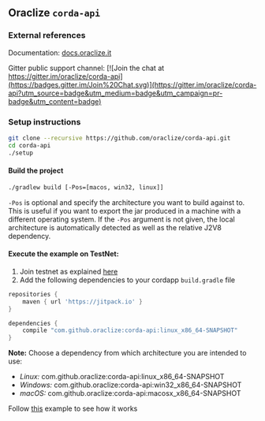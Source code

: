 
## Oraclize `corda-api`

### External references

Documentation: [docs.oraclize.it](http://docs.oraclize.it)

Gitter public support channel: 
[![Join the chat at https://gitter.im/oraclize/corda-api](https://badges.gitter.im/Join%20Chat.svg)](https://gitter.im/oraclize/corda-api?utm_source=badge&utm_medium=badge&utm_campaign=pr-badge&utm_content=badge)


### Setup instructions

```bash
git clone --recursive https://github.com/oraclize/corda-api.git
cd corda-api
./setup
```



#### Build the project

```bash
./gradlew build [-Pos=[macos, win32, linux]]
```

`-Pos` is optional and specify the architecture you want to build against to. This is useful if you want
to export the jar produced in a machine with a different operating system.
If the `-Pos` argument is not given, the local architecture is automatically detected as well as the relative
J2V8 dependency.

#### Execute the example on TestNet:

 1. Join testnet as explained [here](https://docs.corda.net/head/corda-testnet-intro.html)
 2. Add the following dependencies to your cordapp `build.gradle` file

```groovy
repositories {
    maven { url 'https://jitpack.io' }
}

dependencies {
    compile "com.github.oraclize:corda-api:linux_x86_64-SNAPSHOT"
}
```

**Note:** Choose a dependency from which architecture you are intended to use:

  * *Linux:* com.github.oraclize:corda-api:linux_x86_64-SNAPSHOT
  * *Windows:* com.github.oraclize:corda-api:win32_x86_64-SNAPSHOT
  * *macOS:* com.github.oraclize:corda-api:macosx_x86_64-SNAPSHOT
 
 
Follow [this](https://github.com/gitmp01/corda-example) example to see how it works  


